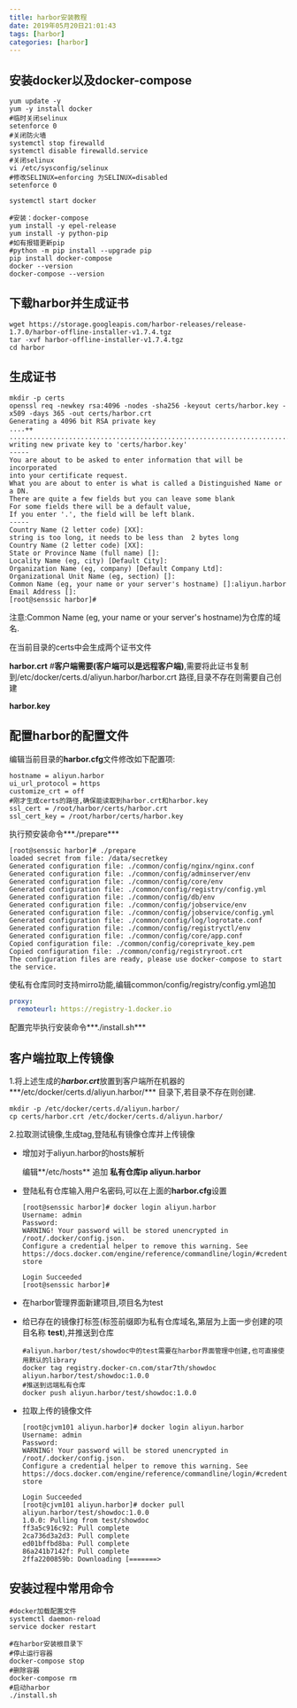 ```yaml
---
title: harbor安装教程
date: 2019年05月20日21:01:43
tags: [harbor]
categories: [harbor]
---
```




## 安装docker以及docker-compose

```shell
yum update -y
yum -y install docker 
#临时关闭selinux
setenforce 0 
#关闭防火墙
systemctl stop firewalld 
systemctl disable firewalld.service
#关闭selinux
vi /etc/sysconfig/selinux
#修改SELINUX=enforcing 为SELINUX=disabled
setenforce 0

systemctl start docker

#安装：docker-compose
yum install -y epel-release
yum install -y python-pip
#如有报错更新pip
#python -m pip install --upgrade pip
pip install docker-compose 
docker --version 
docker-compose --version
```



## 下载harbor并生成证书

```shell
wget https://storage.googleapis.com/harbor-releases/release-1.7.0/harbor-offline-installer-v1.7.4.tgz
tar -xvf harbor-offline-installer-v1.7.4.tgz
cd harbor
```



## 生成证书

```shell
mkdir -p certs
openssl req -newkey rsa:4096 -nodes -sha256 -keyout certs/harbor.key -x509 -days 365 -out certs/harbor.crt 
Generating a 4096 bit RSA private key
....++
..............................................................................................................................................................................++
writing new private key to 'certs/harbor.key'
-----
You are about to be asked to enter information that will be incorporated
into your certificate request.
What you are about to enter is what is called a Distinguished Name or a DN.
There are quite a few fields but you can leave some blank
For some fields there will be a default value,
If you enter '.', the field will be left blank.
-----
Country Name (2 letter code) [XX]:
string is too long, it needs to be less than  2 bytes long
Country Name (2 letter code) [XX]:
State or Province Name (full name) []:
Locality Name (eg, city) [Default City]:
Organization Name (eg, company) [Default Company Ltd]:
Organizational Unit Name (eg, section) []:
Common Name (eg, your name or your server's hostname) []:aliyun.harbor
Email Address []:
[root@senssic harbor]# 
```

注意:Common Name (eg, your name or your server's hostname)为仓库的域名.

在当前目录的certs中会生成两个证书文件

**harbor.crt**  #**客户端需要(客户端可以是远程客户端)**,需要将此证书复制到/etc/docker/certs.d/aliyun.harbor/harbor.crt 路径,目录不存在则需要自己创建

**harbor.key**



## 配置harbor的配置文件

编辑当前目录的**harbor.cfg**文件修改如下配置项:

```properties
hostname = aliyun.harbor
ui_url_protocol = https
customize_crt = off
#刚才生成certs的路径,确保能读取到harbor.crt和harbor.key
ssl_cert = /root/harbor/certs/harbor.crt
ssl_cert_key = /root/harbor/certs/harbor.key
```

执行预安装命令***./prepare***

```shell
[root@senssic harbor]# ./prepare 
loaded secret from file: /data/secretkey
Generated configuration file: ./common/config/nginx/nginx.conf
Generated configuration file: ./common/config/adminserver/env
Generated configuration file: ./common/config/core/env
Generated configuration file: ./common/config/registry/config.yml
Generated configuration file: ./common/config/db/env
Generated configuration file: ./common/config/jobservice/env
Generated configuration file: ./common/config/jobservice/config.yml
Generated configuration file: ./common/config/log/logrotate.conf
Generated configuration file: ./common/config/registryctl/env
Generated configuration file: ./common/config/core/app.conf
Copied configuration file: ./common/config/coreprivate_key.pem
Copied configuration file: ./common/config/registryroot.crt
The configuration files are ready, please use docker-compose to start the service.
```

使私有仓库同时支持mirro功能,编辑common/config/registry/config.yml追加

```yml
proxy:
  remoteurl: https://registry-1.docker.io
```



配置完毕执行安装命令***./install.sh***



## 客户端拉取上传镜像

1.将上述生成的***harbor.crt***放置到客户端所在机器的***/etc/docker/certs.d/aliyun.harbor/*** 目录下,若目录不存在则创建.

```shell
mkdir -p /etc/docker/certs.d/aliyun.harbor/
cp certs/harbor.crt /etc/docker/certs.d/aliyun.harbor/
```

2.拉取测试镜像,生成tag,登陆私有镜像仓库并上传镜像

- 增加对于aliyun.harbor的hosts解析

  编辑**/etc/hosts**  追加 **私有仓库ip aliyun.harbor**

- 登陆私有仓库输入用户名密码,可以在上面的**harbor.cfg**设置

  ```shell
  [root@senssic harbor]# docker login aliyun.harbor
  Username: admin
  Password: 
  WARNING! Your password will be stored unencrypted in /root/.docker/config.json.
  Configure a credential helper to remove this warning. See
  https://docs.docker.com/engine/reference/commandline/login/#credentials-store
  
  Login Succeeded
  [root@senssic harbor]# 
  ```

- 在harbor管理界面新建项目,项目名为test

- 给已存在的镜像打标签(标签前缀即为私有仓库域名,第层为上面一步创建的项目名称 **test**),并推送到仓库

  ```shell
  #aliyun.harbor/test/showdoc中的test需要在harbor界面管理中创建,也可直接使用默认的library
  docker tag registry.docker-cn.com/star7th/showdoc aliyun.harbor/test/showdoc:1.0.0
  #推送到远端私有仓库
  docker push aliyun.harbor/test/showdoc:1.0.0
  ```

- 拉取上传的镜像文件

  ```shell
  [root@cjvm101 aliyun.harbor]# docker login aliyun.harbor
  Username: admin
  Password: 
  WARNING! Your password will be stored unencrypted in /root/.docker/config.json.
  Configure a credential helper to remove this warning. See
  https://docs.docker.com/engine/reference/commandline/login/#credentials-store
  
  Login Succeeded
  [root@cjvm101 aliyun.harbor]# docker pull aliyun.harbor/test/showdoc:1.0.0
  1.0.0: Pulling from test/showdoc
  ff3a5c916c92: Pull complete 
  2ca736d3a2d3: Pull complete 
  ed01bffbd8ba: Pull complete 
  86a241b7142f: Pull complete 
  2ffa2200859b: Downloading [=======> 
  ```

## 安装过程中常用命令

```shell
#docker加载配置文件
systemctl daemon-reload
service docker restart

#在harbor安装根目录下
#停止运行容器
docker-compose stop
#删除容器
docker-compose rm
#启动harbor
./install.sh
```